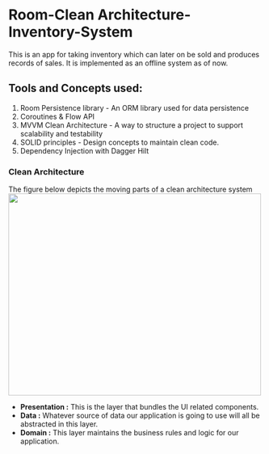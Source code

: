 # Room-Clean Architecture-Inventory-System

This is an app for taking inventory which can later on be sold and produces records of sales.
It is implemented as an offline system as of now.

## Tools and Concepts used:
1. Room Persistence library - An ORM library used for data persistence
2. Coroutines & Flow API
3. MVVM Clean Architecture - A way to structure a project to support scalability and testability
4. SOLID principles - Design concepts to maintain clean code.
5. Dependency Injection with Dagger Hilt

### Clean Architecture
The figure below depicts the moving parts of a clean architecture system
<img src= "https://user-images.githubusercontent.com/59829833/136694696-121ee750-cc4e-4d37-9d0b-1b0bf28a9726.jpeg"
 width = "500" height="400"/>
+ **Presentation :** This is the layer that bundles the UI related components.
+ **Data :** Whatever source of data our application is going to use will all be abstracted in this layer.
+ **Domain :** This layer maintains the business rules and logic for our application.
